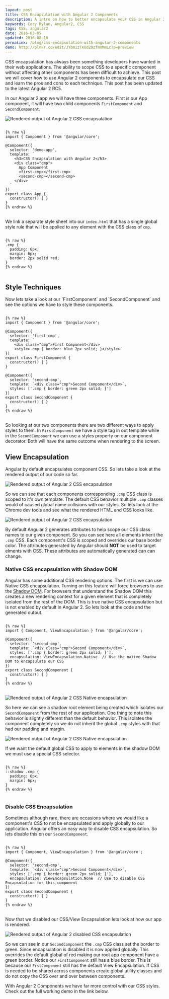 ```yaml
---
layout: post
title: CSS Encapsulation with Angular 2 Components
description: A intro on how to better encapsulate your CSS in Angular 2 components. Also learn the different encapsulation techniques and CSS best practices.
keywords: Cory Rylan, Angular2, CSS
tags: CSS, angular2
date: 2016-03-05
updated: 2016-08-10
permalink: /blog/css-encapsulation-with-angular-2-components
demo: http://plnkr.co/edit/JYbmizTKUd29zfmmMmLc?p=preview
---
```


CSS encapsulation has always been something developers have wanted in their web applications. The ability to scope CSS to a specific component without affecting other components 
has been difficult to achieve. This post we will cover how to use Angular 2 components to encapsulate our CSS and learn the pros and cons to each technique. This post
has been updated to the latest Angular 2 RC5.

In our Angular 2 app we will have three components. First is our App component, it will have two child components `FirstComponent` and `SecondComponent`.

<img src="/assets/images/posts/2016-03-06-css-encapsulation-with-angular-2-components/rendered-output.png" 
    alt="Rendered output of Angular 2 CSS encapsulation" 
    bp-layout="float-center full-width 6--max" />

<pre class="language-javascript">
<code>
{% raw %}
import { Component } from '@angular/core';

@Component({
  selector: 'demo-app',
  template: `
    &lt;h3&gt;CSS Encapsulation with Angular 2&lt;/h3&gt;
    &lt;div class=&quot;cmp&quot;&gt;
      App Component
      &lt;first-cmp&gt;&lt;/first-cmp&gt;
      &lt;second-cmp&gt;&lt;/second-cmp&gt;
    &lt;/div&gt;
  `
})
export class App {
  constructor() { }
}
{% endraw %}
</code>
</pre>

We link a separate style sheet into our `index.html` that has a  single global style rule that will be applied to any element with the CSS class of `cmp`.

<pre class="language-css">
<code>
{% raw %}
.cmp {
  padding: 6px;
  margin: 6px;
  border: 2px solid red;
}
{% endraw %}
</code>
</pre>


<h2>Style Techniques</h2>
Now lets take a look at our `FirstComponent` and `SecondComponent` and see the options we have to style these components.

<pre class="language-javascript">
<code>
{% raw %}
import { Component } from '@angular/core';

@Component({
  selector: 'first-cmp',
  template: `
    &lt;div class=&quot;cmp&quot;&gt;First Component&lt;/div&gt;
    &lt;style&gt;.cmp { border: blue 2px solid; }&lt;/style&gt;`
})
export class FirstComponent {
  constructor() { }
}

@Component({
  selector: 'second-cmp',
  template: `&lt;div class=&quot;cmp&quot;&gt;Second Component&lt;/div&gt;`,
  styles: ['.cmp { border: green 2px solid; }']
})
export class SecondComponent {
  constructor() { }
}
{% endraw %}
</code>
</pre>

So looking at our two components there are two different ways to apply styles to them. In `FirstComponent` we have a style tag in out template while in the `SecondComponent` we
can use a styles property on our component decorator. Both will have the same outcome when rendering to the screen. 

<h2>View Encapsulation</h2>
Angular by default encapsulates component CSS. So lets take a look at the rendered output of our code so far.

<img src="/assets/images/posts/2016-03-06-css-encapsulation-with-angular-2-components/rendered-output.png" 
    alt="Rendered output of Angular 2 CSS encapsulation" 
    bp-layout="float-center full-width 6--max" />
    
So we can see that each components corresponding `.cmp` CSS class is scoped to it's own template. The default CSS behavior multiple `.cmp` classes would of caused global name collisions
with our styles. So lets look at the Chrome dev tools and see what the rendered HTML and CSS looks like.

<img src="/assets/images/posts/2016-03-06-css-encapsulation-with-angular-2-components/rendered-html.png" 
    alt="Rendered output of Angular 2 CSS encapsulation" 
    bp-layout="float-center full-width 8--max" />
    
By default Angular 2 generates attributes to help scope our CSS class names to our given component. So you can see here all elements inherit the `.cmp` CSS. Each 
component's CSS is scoped and overrides our base border color. The attributes generated by Angular should **NOT** be used to target elments with CSS. These attributes
are automatically generated can can change.


<h3>Native CSS encapsulation with Shadow DOM</h3>
Angular has some additional CSS rendering options. The first is we can use Native CSS encapsulation. Turning on this feature will force browsers to use 
the <a href="https://developer.mozilla.org/en-US/docs/Web/Web_Components/Shadow_DOM" target="_blank">Shadow DOM</a>. For browsers that understand the Shadow DOM this creates a new rendering context for a given element that is completely isolated from the rest of the DOM.
This is true native CSS encapsulation but is not enabled by default in Angular 2. So lets look at the code and the generated output.

<pre class="language-javascript">
<code>
{% raw %}
import { Component, ViewEncapsulation } from '@angular/core';

@Component({
  selector: 'second-cmp',
  template: `&lt;div class=&quot;cmp&quot;&gt;Second Component&lt;/div&gt;`,
  styles: ['.cmp { border: green 2px solid; }'],
  encapsulation: ViewEncapsulation.Native  // Use the native Shadow DOM to encapsulate our CSS
})
export class SecondComponent {
  constructor() { }
}
{% endraw %}
</code>
</pre>

<img src="/assets/images/posts/2016-03-06-css-encapsulation-with-angular-2-components/native-output-html.png" 
    alt="Rendered output of Angular 2 CSS Native encapsulation" 
    bp-layout="float-center full-width 8--max" />

 So here we can see a shadow root element being created which isolates our `SecondComponent` from the rest of our application.
 One thing to note this behavior is slightly different than the default behavior. This isolates the component completely 
 so we do not inherit the global `.cmp` styles with that had our padding and margin.
 

<img src="/assets/images/posts/2016-03-06-css-encapsulation-with-angular-2-components/native-output-view.png" 
    alt="Rendered output of Angular 2 CSS Native encapsulation" 
    bp-layout="float-center full-width 6--max" />
    
If we want the default global CSS to apply to elements in the shadow DOM we must use a special CSS selector.

<pre class="language-css">
<code>
{% raw %}
::shadow .cmp {
  padding: 6px;
  margin: 6px;
}
{% endraw %}
</code>
</pre>  

<h3>Disable CSS Encapsulation</h3>

Sometimes although rare, there are occasions where we would like a component's CSS to not be encapsulated and apply globally to our application. 
Angular offers an easy way to disable CSS encapsulation. So lets disable this on our `SecondComponent`.

<pre class="language-javascript">
<code>
{% raw %}
import { Component, ViewEncapsulation } from '@angular/core';

@Component({
  selector: 'second-cmp',
  template: `&lt;div class=&quot;cmp&quot;&gt;Second Component&lt;/div&gt;`,
  styles: ['.cmp { border: green 2px solid; }'],
  encapsulation: ViewEncapsulation.None  // Use to disable CSS Encapsulation for this component
})
export class SecondComponent {
  constructor() { }
}
{% endraw %}
</code>
</pre>

Now that we disabled our CSS/View Encapsulation lets look at how our app is rendered. 

<img src="/assets/images/posts/2016-03-06-css-encapsulation-with-angular-2-components/disabled-encapsulation-view.png" 
    alt="Rendered output of Angular 2 disabled CSS encapsulation" 
    bp-layout="float-center full-width 6--max" />
    
So we can see in our `SecondComponent` the `.cmp` CSS class set the border to green. Since encapsulation is disabled it is now applied globally.
This overrides the default global of red making our root app component have a green border. Notice our `FirstComponent` still has a blue border. This
is because our `FrstComponent` still has the default View Encapsulation. If CSS is needed to be shared across 
components create global utility classes and do not copy the CSS over and over between components. 

With Angular 2 Components we have far more control with our CSS styles. Check out the full working demo in the link below.